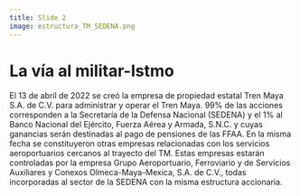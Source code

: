 ```yaml
---
title: Slide 2
image: estructura_TM_SEDENA.png
---
```


# La vía al militar-Istmo


El 13 de abril de 2022 se creó la empresa de propiedad estatal Tren Maya S.A. de C.V. para administrar y operar el Tren Maya. 99% de las acciones corresponden a la Secretaría de la Defensa Nacional (SEDENA) y el 1% al Banco Nacional del Ejército, Fuerza Aérea y Armada, S.N.C. y cuyas ganancias serán destinadas al pago de pensiones de las FFAA. En la misma fecha se constituyeron otras empresas relacionadas con los servicios aeroportuarios cercanos al trayecto del TM. Estas empresas estarán controladas por la empresa Grupo Aeroportuario, Ferroviario y de Servicios Auxiliares y Conexos Olmeca-Maya-Mexica, S.A. de C.V., todas incorporadas al sector de la SEDENA con la misma estructura accionaria.
